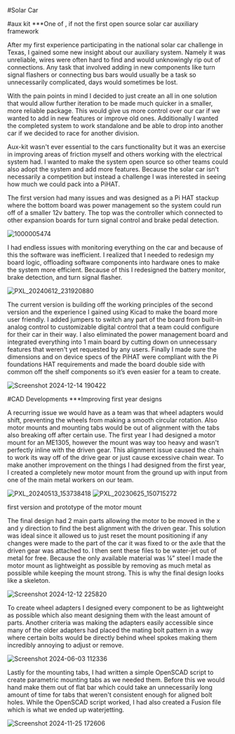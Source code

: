 #Solar Car

#aux kit
***One of , if not the first open source solar car auxiliary framework

After my first experience participating in the national solar car challenge in Texas, I gained some new insight about our auxiliary system. Namely it was unreliable, wires were often hard to find and would unknowingly rip out of connections. Any task that involved adding in new components like turn signal flashers or connecting bus bars would usually be a task so unnecessarily complicated, days would sometimes be lost.

With the pain points in mind I decided to just create an all in one solution that would allow further iteration to be made much quicker in a smaller, more reliable package. This would give us more control over our car if we wanted to add in new features or improve old ones. Additionally I wanted the completed system to work standalone and be able to drop into another car if we decided to race for another division. 

Aux-kit wasn't ever essential to the cars functionality but it was an exercise in improving areas of friction myself and others working with the electrical system had. I wanted to make the system open source so other teams could also adopt the system and add more features. Because the solar car isn't necessarily a competition but instead a challenge I was interested in seeing how much we could pack into a PiHAT. 

The first version had many issues and was designed as a Pi HAT stackup where the bottom board was power management so the system could run off of a smaller 12v battery. The top was the controller which connected to other expansion boards for turn signal control and brake pedal detection. 

![1000005474](https://github.com/user-attachments/assets/4137936c-6702-4bb2-91b8-517de88e96bf)

I had endless issues with monitoring everything on the car and because of this the software was inefficient. I realized that I needed to redesign my board logic, offloading software components into hardware ones to make the system more efficient. Because of this I redesigned the battery monitor, brake detection, and turn signal flasher.

![PXL_20240612_231920880](https://github.com/user-attachments/assets/bf8bae29-f479-4160-9b8c-491e7096c862)

The current version is building off the working principles of the second version and the experience I gained using Kicad to make the board more user friendly. I added jumpers to switch any part of the board from built-in analog control to customizable digital control that a team could configure for their car in their way. I also eliminated the power management board and integrated everything into 1 main board by cutting down on unnecessary features that weren't yet requested by any users. Finally I made sure the dimensions and on device specs of the PiHAT were compliant with the Pi foundations HAT requirements and made the board double side with common off the shelf components so it’s even easier for a team to create. 

![Screenshot 2024-12-14 190422](https://github.com/user-attachments/assets/74220aa1-d73b-4a5f-b92a-4fd972da86ba)

#CAD Developments 
***Improving first year designs


A recurring issue we would have as a team was that wheel adapters would shift, preventing the wheels from making a smooth circular rotation. Also motor mounts and mounting tabs would be out of alignment with the tabs also breaking off after certain use. The first year I had designed a motor mount for an ME1305, however the mount was way too heavy and wasn't perfectly inline with the driven gear. This alignment issue caused the chain to work its way off of the drive gear or just cause excessive chain wear. To make another improvement on the things I had designed from the first year, I created a completely new motor mount from the ground up with input from one of the main metal workers on our team. 

![PXL_20240513_153738418](https://github.com/user-attachments/assets/32ac9458-eb37-4908-8ee9-f1f4219c0748)
![PXL_20230625_150715272](https://github.com/user-attachments/assets/3f7fefa1-f179-4cf6-a2c9-149eceacddd0)

first version and prototype of the motor mount

The final design had 2 main parts allowing the motor to be moved in the x and y direction to find the best alignment with the driven gear. This solution was ideal since it allowed us to just reset the mount positioning if any changes were made to the part of the car it was fixed to or the axle that the driven gear was attached to. I then sent these files to be water-jet out of metal for free. Because the only available material was ¼” steel I made the motor mount as lightweight as possible by removing as much metal as possible while keeping the mount strong. This is why the final design looks like a skeleton.  

![Screenshot 2024-12-12 225820](https://github.com/user-attachments/assets/774faba3-69ba-49a7-bf85-dbeb4c99a1af)

To create wheel adapters I designed every component to be as lightweight as possible which also meant designing them with the least amount of parts. Another criteria was making the adapters easily accessible since many of the older adapters had placed the mating bolt pattern in a way where certain bolts would be directly behind wheel spokes making them incredibly annoying to adjust or remove. 

![Screenshot 2024-06-03 112336](https://github.com/user-attachments/assets/e7c9185e-d876-4ee9-999d-00f2a1bec23d)


Lastly for the mounting tabs, I had written a simple OpenSCAD script to create parametric mounting tabs as we needed them. Before this we would hand make them out of flat bar which could take an unnecessarily long amount of time for tabs that weren't consistent enough for aligned bolt holes. While the OpenSCAD script worked, I had also created a Fusion file which is what we ended up waterjetting. 

![Screenshot 2024-11-25 172606](https://github.com/user-attachments/assets/7359dee2-41c8-4ce8-9504-b2ece805f5f9)
